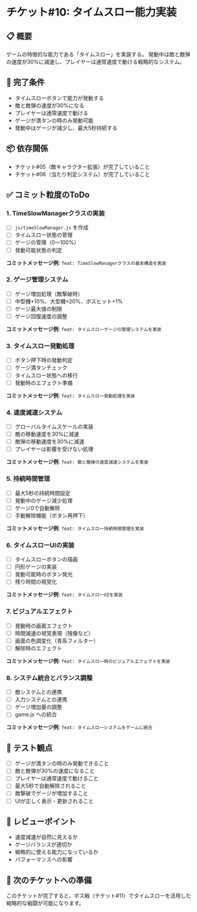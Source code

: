 # チケット#10: タイムスロー能力実装

## 📋 概要
ゲームの特徴的な能力である「タイムスロー」を実装する。
発動中は敵と敵弾の速度が30%に減速し、プレイヤーは通常速度で動ける戦略的なシステム。

## 🎯 完了条件
- タイムスローボタンで能力が発動する
- 敵と敵弾の速度が30%になる
- プレイヤーは通常速度で動ける
- ゲージが満タンの時のみ発動可能
- 発動中はゲージが減少し、最大5秒持続する

## 📦 依存関係
- チケット#05（敵キャラクター拡張）が完了していること
- チケット#06（当たり判定システム）が完了していること

## ✅ コミット粒度のToDo

### 1. TimeSlowManagerクラスの実装
- [ ] `js/timeSlowManager.js` を作成
- [ ] タイムスロー状態の管理
- [ ] ゲージの管理（0〜100%）
- [ ] 発動可能状態の判定

**コミットメッセージ例**: `feat: TimeSlowManagerクラスの基本構造を実装`

### 2. ゲージ管理システム
- [ ] ゲージ増加処理（敵撃破時）
- [ ] 中型機+10%、大型機+20%、ボスヒット+1%
- [ ] ゲージ最大値の制限
- [ ] ゲージ回復速度の調整

**コミットメッセージ例**: `feat: タイムスローゲージの管理システムを実装`

### 3. タイムスロー発動処理
- [ ] ボタン押下時の発動判定
- [ ] ゲージ満タンチェック
- [ ] タイムスロー状態への移行
- [ ] 発動時のエフェクト準備

**コミットメッセージ例**: `feat: タイムスロー発動処理を実装`

### 4. 速度減速システム
- [ ] グローバルタイムスケールの実装
- [ ] 敵の移動速度を30%に減速
- [ ] 敵弾の移動速度を30%に減速
- [ ] プレイヤーは影響を受けない処理

**コミットメッセージ例**: `feat: 敵と敵弾の速度減速システムを実装`

### 5. 持続時間管理
- [ ] 最大5秒の持続時間設定
- [ ] 発動中のゲージ減少処理
- [ ] ゲージ0で自動解除
- [ ] 手動解除機能（ボタン再押下）

**コミットメッセージ例**: `feat: タイムスロー持続時間管理を実装`

### 6. タイムスローUIの実装
- [ ] タイムスローボタンの描画
- [ ] 円形ゲージの実装
- [ ] 発動可能時のボタン発光
- [ ] 残り時間の視覚化

**コミットメッセージ例**: `feat: タイムスローUIを実装`

### 7. ビジュアルエフェクト
- [ ] 発動時の画面エフェクト
- [ ] 時間減速の視覚表現（残像など）
- [ ] 画面の色調変化（青系フィルター）
- [ ] 解除時のエフェクト

**コミットメッセージ例**: `feat: タイムスロー時のビジュアルエフェクトを実装`

### 8. システム統合とバランス調整
- [ ] 敵システムとの連携
- [ ] 入力システムとの連携
- [ ] ゲージ増加量の調整
- [ ] game.js への統合

**コミットメッセージ例**: `feat: タイムスローシステムをゲームに統合`

## 🧪 テスト観点
- [ ] ゲージが満タンの時のみ発動できること
- [ ] 敵と敵弾が30%の速度になること
- [ ] プレイヤーは通常速度で動けること
- [ ] 最大5秒で自動解除されること
- [ ] 敵撃破でゲージが増加すること
- [ ] UIが正しく表示・更新されること

## 📝 レビューポイント
- 速度減速が自然に見えるか
- ゲージバランスが適切か
- 戦略的に使える能力になっているか
- パフォーマンスへの影響

## 🚀 次のチケットへの準備
このチケットが完了すると、ボス戦（チケット#11）でタイムスローを活用した戦略的な戦闘が可能になります。